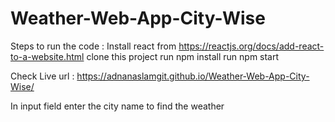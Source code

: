 # Weather-Web-App-City-Wise
Steps to run the code :
Install react from https://reactjs.org/docs/add-react-to-a-website.html
clone this project
run npm install
run npm start

Check Live 
url : https://adnanaslamgit.github.io/Weather-Web-App-City-Wise/


In input field enter the city name to find the weather 
